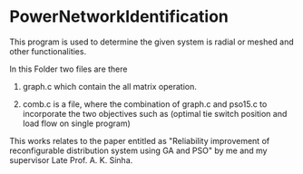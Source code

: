 # PowerNetworkIdentification
This program is used to determine the given system is radial or meshed and other functionalities.


In this Folder two files are there

1) graph.c which contain the all matrix operation.

2) comb.c is a file, where the combination of graph.c and pso15.c to
incorporate the two objectives such as (optimal tie switch position and load flow on single program)

This works relates to the paper entitled as "Reliability improvement of reconfigurable distribution system using GA and PSO" by me and my supervisor Late Prof. A. K. Sinha. 

